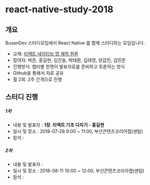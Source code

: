 # react-native-study-2018



## 개요

BusanDev 스터디모임에서 React Native 를 함께 스터디하는 모임입니다.

* 교재: [리액트 네이티브 앱 제작 원론](https://book.naver.com/bookdb/book_detail.nhn?bid=13287335)
* 참여자: 박준, 홍길현, 김진솔, 박태환, 김태영, 양갑진, 김민준
* 진행방식: 챕터별 한명이 발표자료를 준비하고 토론하는 방식
* Github을 통해서 자료 공유
* 월 2회. 2주 간격으로 진행





## 스터디 진행

##### 1차

* 내용 및 발표자 : **1장. 리액트 기초 다지기 - 홍길현**
* 일시 및 장소 : 2018-07-28 9:00 ~ 11:00, 부산콘텐츠코리아랩(센텀)
* 참석 :




##### 2차

- 내용 및 발표자 : 
- 일시 및 장소 : 2018-08-11 10:00 ~ 12:00, 부산콘텐츠코리아랩(센텀)
- 참석 :
